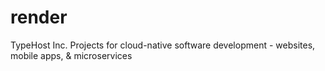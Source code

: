 # render
TypeHost Inc. Projects for cloud-native software development - websites, mobile apps, &amp; microservices
